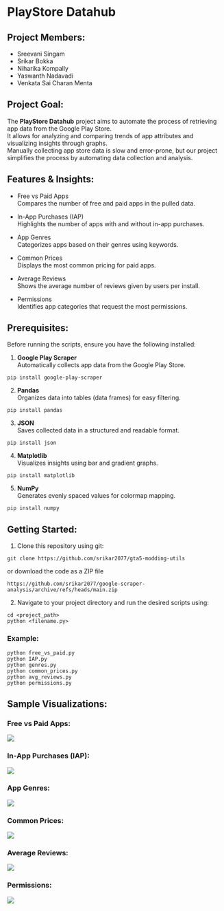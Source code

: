 # PlayStore Datahub

## Project Members:
- Sreevani Singam  
- Srikar Bokka  
- Niharika Kompally  
- Yaswanth Nadavadi  
- Venkata Sai Charan Menta  

## Project Goal:
The **PlayStore Datahub** project aims to automate the process of retrieving app data from the Google Play Store.  
It allows for analyzing and comparing trends of app attributes and visualizing insights through graphs.  
Manually collecting app store data is slow and error-prone, but our project simplifies the process by automating data collection and analysis.

## Features & Insights:
- Free vs Paid Apps  
Compares the number of free and paid apps in the pulled data.

- In-App Purchases (IAP)  
Highlights the number of apps with and without in-app purchases.

- App Genres  
Categorizes apps based on their genres using keywords.

- Common Prices  
Displays the most common pricing for paid apps.

- Average Reviews  
Shows the average number of reviews given by users per install.

- Permissions  
Identifies app categories that request the most permissions.

## Prerequisites:
Before running the scripts, ensure you have the following installed:

1. **Google Play Scraper**  
Automatically collects app data from the Google Play Store.  

```
pip install google-play-scraper
```

2. **Pandas**  
Organizes data into tables (data frames) for easy filtering.

```
pip install pandas
```

3. **JSON**  
Saves collected data in a structured and readable format.

```
pip install json
```

4. **Matplotlib**  
Visualizes insights using bar and gradient graphs.

```
pip install matplotlib
```

5. **NumPy**  
Generates evenly spaced values for colormap mapping.

```
pip install numpy
```

## Getting Started:
1. Clone this repository using git:  
```
git clone https://github.com/srikar2077/gta5-modding-utils
```

or download the code as a ZIP file
```
https://github.com/srikar2077/google-scraper-analysis/archive/refs/heads/main.zip
```

2. Navigate to your project directory and run the desired scripts using:

```
cd <project_path>
python <filename.py>
```

### Example:
```
python free_vs_paid.py
python IAP.py
python genres.py
python common_prices.py
python avg_reviews.py
python permissions.py
```

## Sample Visualizations:
### Free vs Paid Apps:
![](images/free_vs_paid.png)
### In-App Purchases (IAP):
![](images/IAP.png)
### App Genres:
![](images/genres.png)
### Common Prices:
![](images/common_prices.png)
### Average Reviews:
![](images/avg_reviews.png)
### Permissions:
![](images/permissions.png)
